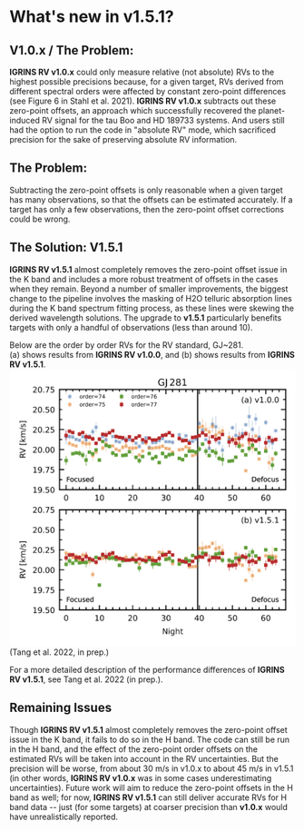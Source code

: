
# What's new in v1.5.1?

## V1.0.x / The Problem:

**IGRINS RV v1.0.x** could only measure relative (not absolute) RVs to the highest possible precisions because, for a given target, RVs derived from different spectral orders were affected by constant zero-point differences (see Figure 6 in Stahl et al. 2021). **IGRINS RV v1.0.x** subtracts out these zero-point offsets, an approach which successfully recovered the planet-induced RV signal for the tau Boo and HD 189733 systems. And users still had the option to run the code in "absolute RV" mode, which sacrificed precision for the sake of preserving absolute RV information.

## The Problem:

Subtracting the zero-point offsets is only reasonable when a given target has many observations, so that the offsets can be estimated accurately. If a target has only a few observations, then the zero-point offset corrections could be wrong.

## The Solution: V1.5.1

**IGRINS RV v1.5.1** almost completely removes the zero-point offset issue in the K band and includes a more robust treatment of offsets in the cases when they remain. Beyond a number of smaller improvements, the biggest change to the pipeline involves the masking of H2O telluric absorption lines during the K band spectrum fitting process, as these lines were skewing the derived wavelength solutions. The upgrade to **v1.5.1** particularly benefits targets with only a handful of observations (less than around 10). 

Below are the order by order RVs for the RV standard, GJ~281.\
(a) shows results from **IGRINS RV v1.0.0**, and (b) shows results from **IGRINS RV v1.5.1**.
![text](../igrins_version_compare.png)
(Tang et al. 2022, in prep.)

For a more detailed description of the performance differences of **IGRINS RV v1.5.1**, see Tang et al. 2022 (in prep.). 

## Remaining Issues

Though **IGRINS RV v1.5.1** almost completely removes the zero-point offset issue in the K band, it fails to do so in the H band. The code can still be run in the H band, and the effect of the zero-point order offsets on the estimated RVs will be taken into account in the RV uncertainties. But the precision will be worse, from about 30 m/s in v1.0.x to about 45 m/s in v1.5.1 (in other words, **IGRINS RV v1.0.x** was in some cases underestimating uncertainties). Future work will aim to reduce the zero-point offsets in the H band as well; for now, **IGRINS RV v1.5.1** can still deliver accurate RVs for H band data -- just (for some targets) at coarser precision than **v1.0.x** would have unrealistically reported.


